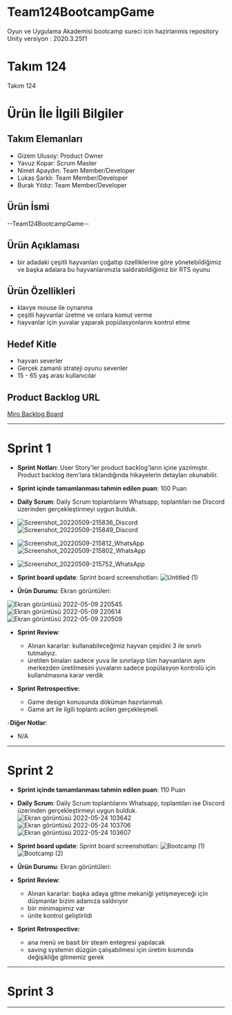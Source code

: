 # Team124BootcampGame
Oyun ve Uygulama Akademisi bootcamp sureci icin hazirlanmis repository
Unity versiyon : 2020.3.25f1
# **Takım 124**

Takım 124

# Ürün İle İlgili Bilgiler

## Takım Elemanları

- Gizem Ulusoy: Product Owner
- Yavuz Kopar: Scrum Master
- Nimet Apaydın: Team Member/Developer
- Lukas Şarklı: Team Member/Developer
- Burak Yıldız: Team Member/Developer
## Ürün İsmi

--Team124BootcampGame--

## Ürün Açıklaması

- bir adadaki çeşitli hayvanları çoğaltıp özelliklerine göre yönetebildiğimiz ve başka adalara bu hayvanlarımızla saldırabildiğimiz bir RTS oyunu 

## Ürün Özellikleri

- klavye mouse ile oynanma
- çeşitli hayvanlar üretme ve onlara komut verme
- hayvanlar için yuvalar yaparak popülasyonlarını kontrol etme


## Hedef Kitle

- hayvan severler
- Gerçek zamanlı strateji oyunu sevenler
- 15 - 65 yaş arası kullanıcılar

## Product Backlog URL

[Miro Backlog Board](https://miro.com/app/board/uXjVO4lzS4c=/)

---

# Sprint 1

- **Sprint Notları**: User Story'ler product backlog'ların içine yazılmıştır. Product backlog item'lara tıklandığında hikayelerin detayları okunabilir.

- **Sprint içinde tamamlanması tahmin edilen puan**: 100 Puan



- **Daily Scrum**: Daily Scrum toplantılarını Whatsapp, toplantıları ise Discord üzerinden gerçekleştirmeyi uygun bulduk. 
- ![Screenshot_20220509-215836_Discord](https://user-images.githubusercontent.com/83844231/167479202-d8fbfd55-a1a3-4c90-b167-51a9e5edce69.jpg)
 ![Screenshot_20220509-215849_Discord](https://user-images.githubusercontent.com/83844231/167479210-47d16ca8-4967-4924-9d39-14071b2a355d.jpg)
- ![Screenshot_20220509-215812_WhatsApp](https://user-images.githubusercontent.com/83844231/167479216-ea0a16b2-33ad-4c56-9150-9180dcfb2645.jpg)
 ![Screenshot_20220509-215802_WhatsApp](https://user-images.githubusercontent.com/83844231/167479247-ffda5ac5-0649-4f50-885d-06859346691c.jpg)
- ![Screenshot_20220509-215752_WhatsApp](https://user-images.githubusercontent.com/83844231/167479266-d4d4e937-0fd3-4b2e-8605-c1a9f33f9884.jpg)



- **Sprint board update**: Sprint board screenshotları: 
![Untitled (1)](https://user-images.githubusercontent.com/83844231/167479382-9db4017b-8bd0-4a9d-a169-1ee6867c7238.jpg)


- **Ürün Durumu**: Ekran görüntüleri:

![Ekran görüntüsü 2022-05-09 220545](https://user-images.githubusercontent.com/83844231/167480123-f033929e-9341-4de4-968d-9f4c3cc19b22.png)
![Ekran görüntüsü 2022-05-09 220614](https://user-images.githubusercontent.com/83844231/167480142-621e71eb-7a88-459e-b549-e7f1d230d2cb.png)
![Ekran görüntüsü 2022-05-09 220509](https://user-images.githubusercontent.com/83844231/167480057-8fe803a6-71cf-4be9-a76c-2d9d4126a66b.png)

- **Sprint Review**: 
  - Alınan kararlar: kullanabileceğimiz hayvan çeşidini 3 ile sınırlı tutmalıyız.
  - üretilen binaları sadece yuva ile sınırlayıp tüm hayvanların aynı merkezden üretilmesini yuvaların sadece popülasyon kontrolü için kullanılmasına karar verdik

- **Sprint Retrospective:**
  - Game design konusunda döküman hazırlanmalı 
  - Game art ile ilgili toplantı acilen gerçekleşmeli

-**Diğer Notlar**:
- N/A

---

# Sprint 2

- **Sprint içinde tamamlanması tahmin edilen puan**: 110 Puan


- **Daily Scrum**: Daily Scrum toplantılarını Whatsapp, toplantıları ise Discord üzerinden gerçekleştirmeyi uygun bulduk. 
![Ekran görüntüsü 2022-05-24 103642](https://user-images.githubusercontent.com/83844231/169975528-54006ae8-e9bb-4b38-a381-64f69cfa6e9b.png)
![Ekran görüntüsü 2022-05-24 103706](https://user-images.githubusercontent.com/83844231/169975544-31c52106-f192-4f25-9ca5-d061371ccf94.png)
![Ekran görüntüsü 2022-05-24 103607](https://user-images.githubusercontent.com/83844231/169975552-e8636bd1-7cdd-4b81-8df4-5dab25887892.png)


- **Sprint board update**: Sprint board screenshotları: 
![Bootcamp (1)](https://user-images.githubusercontent.com/83844231/169974929-0c1ed435-e12f-4a9d-83ef-066e50dabde7.jpg)
![Bootcamp (2)](https://user-images.githubusercontent.com/83844231/169974948-a1f76c79-23a8-44d8-a3ce-6e128d18af00.jpg)


- **Ürün Durumu**: Ekran görüntüleri:


- **Sprint Review**: 
  - Alınan kararlar: başka adaya gitme mekaniği yetişmeyeceği için düşmanlar bizim adamıza saldırıyor
  - biir minimapimiz var
  - ünite kontrol geliştirildi

- **Sprint Retrospective:**
  - ana menü ve basit bir steam entegresi yapılacak
  - saving systemin düzgün çalışabilmesi için üretim kısmında değişikliğe gitmemiz gerek

---

# Sprint 3

---
